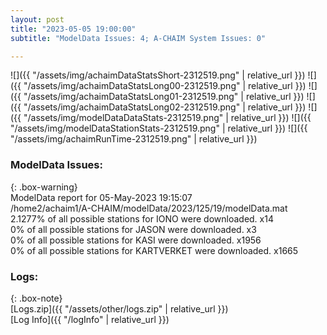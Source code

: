 ```yaml
---
layout: post
title: "2023-05-05 19:00:00"
subtitle: "ModelData Issues: 4; A-CHAIM System Issues: 0"

---
```


![]({{ "/assets/img/achaimDataStatsShort-2312519.png" | relative_url }})
![]({{ "/assets/img/achaimDataStatsLong00-2312519.png" | relative_url }})
![]({{ "/assets/img/achaimDataStatsLong01-2312519.png" | relative_url }})
![]({{ "/assets/img/achaimDataStatsLong02-2312519.png" | relative_url }})
![]({{ "/assets/img/modelDataDataStats-2312519.png" | relative_url }})
![]({{ "/assets/img/modelDataStationStats-2312519.png" | relative_url }})
![]({{ "/assets/img/achaimRunTime-2312519.png" | relative_url }})


### ModelData Issues:  
  
{: .box-warning}  
 ModelData report for 05-May-2023 19:15:07   
 /home2/achaim1/A-CHAIM/modelData/2023/125/19/modelData.mat   
 2.1277% of all possible stations for IONO were downloaded. x14   
 0% of all possible stations for JASON were downloaded. x3   
 0% of all possible stations for KASI were downloaded. x1956   
 0% of all possible stations for KARTVERKET were downloaded. x1665   
  


### Logs:  
  
{: .box-note}  
[Logs.zip]({{ "/assets/other/logs.zip" | relative_url }})  
[Log Info]({{ "/logInfo" | relative_url }})  
